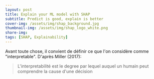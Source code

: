 ```yaml
---
layout: post
title: Explain your ML model with SHAP
subtitle: Predict is good, explain is better
cover-img: /assets/img/shap_background.jpg
thumbnail-img: /assets/img/shap_logo_white.png
share-img:
tags: [SHAP, Explainability]
---
```


Avant toute chose, il convient de définir ce que l'on considère comme "interpretable". D'après Miller (2017):
>L'interpretabilité est le degree par lequel auquel un humain peut comprendre la cause d'une décision
